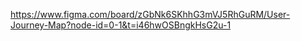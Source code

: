 https://www.figma.com/board/zGbNk6SKhhG3mVJ5RhGuRM/User-Journey-Map?node-id=0-1&t=i46hwOSBngkHsG2u-1